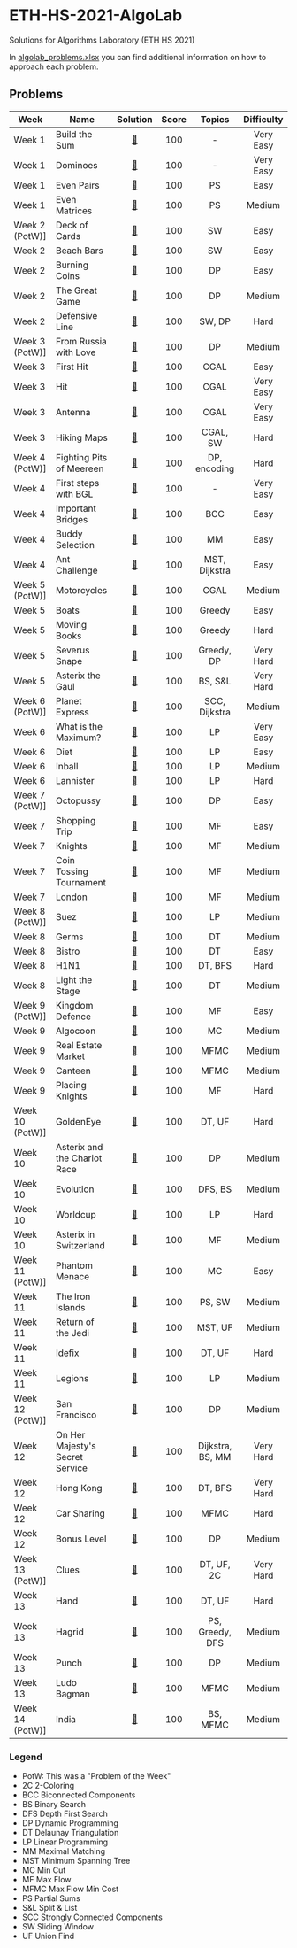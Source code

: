 # ETH-HS-2021-AlgoLab
Solutions for Algorithms Laboratory (ETH HS 2021)

In [algolab_problems.xlsx](algolab_problems.xlsx) you can find additional information on how to approach each problem.

## Problems

|Week|Name|Solution|Score|Topics|Difficulty|
|-----|-----|:---:|:---:|:---:|:---:|
| Week 1         | Build the Sum | [:page_with_curl:](src/build_the_sum.cpp) | 100 | - | Very Easy |
| Week 1         | Dominoes | [:page_with_curl:](src/dominoes.cpp) | 100 | - | Very Easy |
| Week 1         | Even Pairs | [:page_with_curl:](src/even_pairs.cpp) | 100 | PS | Easy |
| Week 1         | Even Matrices | [:page_with_curl:](src/even_matrices.cpp) | 100 | PS | Medium |
| Week 2 (PotW)] | Deck of Cards | [:page_with_curl:](src/deck_of_cards.cpp) | 100 | SW | Easy |
| Week 2         | Beach Bars | [:page_with_curl:](src/beach_bars.cpp) | 100 | SW | Easy |
| Week 2         | Burning Coins | [:page_with_curl:](src/burning_coins.cpp) | 100 | DP | Easy |
| Week 2         | The Great Game | [:page_with_curl:](src/the_great_game.cpp) | 100 | DP | Medium |
| Week 2         | Defensive Line | [:page_with_curl:](src/defensive_line.cpp) | 100 | SW, DP | Hard |
| Week 3 (PotW)] | From Russia with Love | [:page_with_curl:](src/from_russia_with_love.cpp) | 100 | DP | Medium |
| Week 3         | First Hit | [:page_with_curl:](src/first_hit.cpp) | 100 | CGAL | Easy |
| Week 3         | Hit | [:page_with_curl:](src/hit.cpp) | 100 | CGAL | Very Easy |
| Week 3         | Antenna | [:page_with_curl:](src/antenna.cpp) | 100 | CGAL | Very Easy |
| Week 3         | Hiking Maps | [:page_with_curl:](src/hiking_maps.cpp) | 100 | CGAL, SW | Hard |
| Week 4 (PotW)] | Fighting Pits of Meereen | [:page_with_curl:](src/fighting_pits_of_meereen.cpp) | 100 | DP, encoding | Hard |
| Week 4         | First steps with BGL | [:page_with_curl:](src/first_steps_with_bgl.cpp) | 100 | - | Very Easy |
| Week 4         | Important Bridges | [:page_with_curl:](src/important_bridges.cpp) | 100 | BCC | Easy |
| Week 4         | Buddy Selection | [:page_with_curl:](src/buddy_selection.cpp) | 100 | MM | Easy |
| Week 4         | Ant Challenge | [:page_with_curl:](src/ant_challenge.cpp) | 100 | MST, Dijkstra | Easy |
| Week 5 (PotW)] | Motorcycles | [:page_with_curl:](src/motorcycles.cpp) | 100 | CGAL | Medium |
| Week 5         | Boats | [:page_with_curl:](src/boats.cpp) | 100 | Greedy | Easy |
| Week 5         | Moving Books | [:page_with_curl:](src/moving_books.cpp) | 100 | Greedy | Hard |
| Week 5         | Severus Snape | [:page_with_curl:](src/severus_snape.cpp) | 100 | Greedy, DP | Very Hard |
| Week 5         | Asterix the Gaul | [:page_with_curl:](src/asterix_the_gaul.cpp) | 100 | BS, S&L | Very Hard |
| Week 6 (PotW)] | Planet Express | [:page_with_curl:](src/planet_express.cpp) | 100 | SCC, Dijkstra | Medium |
| Week 6         | What is the Maximum? | [:page_with_curl:](src/what_is_the_maximum.cpp) | 100 | LP | Very Easy |
| Week 6         | Diet | [:page_with_curl:](src/diet.cpp) | 100 | LP | Easy |
| Week 6         | Inball | [:page_with_curl:](src/inball.cpp) | 100 | LP | Medium |
| Week 6         | Lannister | [:page_with_curl:](src/lannister.cpp) | 100 | LP | Hard |
| Week 7 (PotW)] | Octopussy | [:page_with_curl:](src/octopussy.cpp) | 100 | DP | Easy |
| Week 7         | Shopping Trip | [:page_with_curl:](src/shopping_trip.cpp) | 100 | MF | Easy |
| Week 7         | Knights | [:page_with_curl:](src/knights.cpp) | 100 | MF | Medium |
| Week 7         | Coin Tossing Tournament | [:page_with_curl:](src/coin_tossing_tournament.cpp) | 100 | MF | Medium |
| Week 7         | London | [:page_with_curl:](src/london.cpp) | 100 | MF | Medium |
| Week 8 (PotW)] | Suez | [:page_with_curl:](src/suez.cpp) | 100 | LP | Medium |
| Week 8         | Germs | [:page_with_curl:](src/germs.cpp) | 100 | DT | Medium |
| Week 8         | Bistro | [:page_with_curl:](src/bistro.cpp) | 100 | DT | Easy |
| Week 8         | H1N1 | [:page_with_curl:](src/h1n1.cpp) | 100 | DT, BFS | Hard |
| Week 8         | Light the Stage | [:page_with_curl:](src/light_the_stage.cpp) | 100 | DT | Medium |
| Week 9 (PotW)] | Kingdom Defence | [:page_with_curl:](src/kingdom_defence.cpp) | 100 | MF | Easy |
| Week 9         | Algocoon | [:page_with_curl:](src/algocoon.cpp) | 100 | MC | Medium |
| Week 9         | Real Estate Market | [:page_with_curl:](src/real_estate_market.cpp) | 100 | MFMC | Medium |
| Week 9         | Canteen | [:page_with_curl:](src/canteen.cpp) | 100 | MFMC | Medium |
| Week 9         | Placing Knights | [:page_with_curl:](src/placing_knights.cpp) | 100 | MF | Hard |
| Week 10 (PotW)]| GoldenEye | [:page_with_curl:](src/golden_eye.cpp) | 100 | DT, UF | Hard |
| Week 10        | Asterix and the Chariot Race | [:page_with_curl:](src/asterix_and_the_chariot_race.cpp) | 100 | DP | Medium |
| Week 10        | Evolution | [:page_with_curl:](src/evolution.cpp) | 100 | DFS, BS | Medium |
| Week 10        | Worldcup | [:page_with_curl:](src/worldcup.cpp) | 100 | LP | Hard |
| Week 10        | Asterix in Switzerland | [:page_with_curl:](src/asterix_in_switzerland.cpp) | 100 | MF | Medium |
| Week 11 (PotW)]| Phantom Menace | [:page_with_curl:](src/phantom_menace.cpp) | 100 | MC | Easy |
| Week 11        | The Iron Islands | [:page_with_curl:](src/the_iron_islands.cpp) | 100 | PS, SW | Medium |
| Week 11        | Return of the Jedi | [:page_with_curl:](src/return_of_the_jedi.cpp) | 100 | MST, UF | Medium |
| Week 11        | Idefix | [:page_with_curl:](src/idefix.cpp) | 100 | DT, UF | Hard |
| Week 11        | Legions | [:page_with_curl:](src/legions.cpp) | 100 | LP | Medium |
| Week 12 (PotW)]| San Francisco | [:page_with_curl:](src/san_francisco.cpp) | 100 | DP | Medium |
| Week 12        | On Her Majesty's Secret Service | [:page_with_curl:](src/on_her_majestys_secret_service.cpp) | 100 | Dijkstra, BS, MM | Very Hard |
| Week 12        | Hong Kong | [:page_with_curl:](src/hong_kong.cpp) | 100 | DT, BFS | Very Hard |
| Week 12        | Car Sharing | [:page_with_curl:](src/car_sharing.cpp) | 100 | MFMC | Hard |
| Week 12        | Bonus Level | [:page_with_curl:](src/bonus_level.cpp) | 100 | DP | Medium |
| Week 13 (PotW)]| Clues | [:page_with_curl:](src/clues.cpp) | 100 | DT, UF, 2C | Very Hard |
| Week 13        | Hand | [:page_with_curl:](src/hand.cpp) | 100 | DT, UF | Hard |
| Week 13        | Hagrid | [:page_with_curl:](src/hagrid.cpp) | 100 | PS, Greedy, DFS | Medium |
| Week 13        | Punch | [:page_with_curl:](src/punch.cpp) | 100 | DP | Medium |
| Week 13        | Ludo Bagman | [:page_with_curl:](src/ludo_bagman.cpp) | 100 | MFMC | Medium |
| Week 14 (PotW)]| India | [:page_with_curl:](src/india.cpp) | 100 | BS, MFMC | Medium |


### Legend
- PotW: This was a "Problem of the Week"
- 2C	2-Coloring
- BCC	Biconnected Components
- BS	Binary Search
- DFS	Depth First Search
- DP	Dynamic Programming
- DT	Delaunay Triangulation
- LP	Linear Programming
- MM	Maximal Matching
- MST	Minimum Spanning Tree
- MC	Min Cut
- MF	Max Flow
- MFMC	Max Flow Min Cost
- PS    Partial Sums
- S&L	Split & List
- SCC	Strongly Connected Components
- SW	Sliding Window
- UF	Union Find

